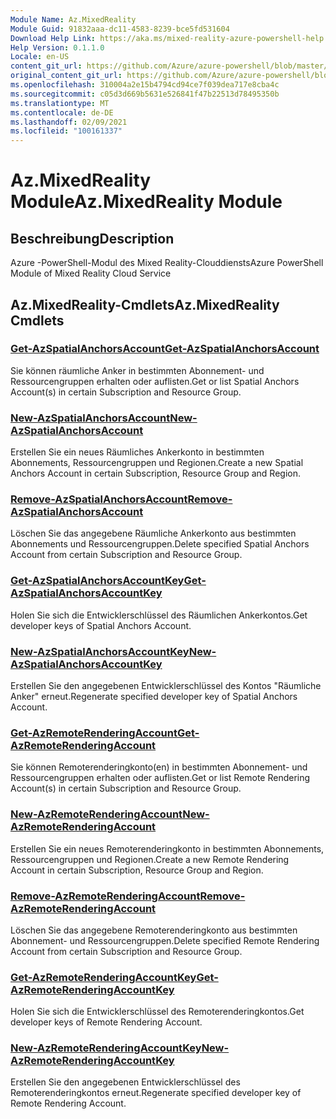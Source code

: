 ```yaml
---
Module Name: Az.MixedReality
Module Guid: 91832aaa-dc11-4583-8239-bce5fd531604
Download Help Link: https://aka.ms/mixed-reality-azure-powershell-help
Help Version: 0.1.1.0
Locale: en-US
content_git_url: https://github.com/Azure/azure-powershell/blob/master/src/MixedReality/MixedReality/help/Az.MixedReality.md
original_content_git_url: https://github.com/Azure/azure-powershell/blob/master/src/MixedReality/MixedReality/help/Az.MixedReality.md
ms.openlocfilehash: 310004a2e15b4794cd94ce7f039dea717e8cba4c
ms.sourcegitcommit: c05d3d669b5631e526841f47b22513d78495350b
ms.translationtype: MT
ms.contentlocale: de-DE
ms.lasthandoff: 02/09/2021
ms.locfileid: "100161337"
---
```

# <span data-ttu-id="a6b5b-101">Az.MixedReality Module</span><span class="sxs-lookup"><span data-stu-id="a6b5b-101">Az.MixedReality Module</span></span>
## <span data-ttu-id="a6b5b-102">Beschreibung</span><span class="sxs-lookup"><span data-stu-id="a6b5b-102">Description</span></span>
<span data-ttu-id="a6b5b-103">Azure -PowerShell-Modul des Mixed Reality-Clouddiensts</span><span class="sxs-lookup"><span data-stu-id="a6b5b-103">Azure PowerShell Module of Mixed Reality Cloud Service</span></span>

## <span data-ttu-id="a6b5b-104">Az.MixedReality-Cmdlets</span><span class="sxs-lookup"><span data-stu-id="a6b5b-104">Az.MixedReality Cmdlets</span></span>
### [<span data-ttu-id="a6b5b-105">Get-AzSpatialAnchorsAccount</span><span class="sxs-lookup"><span data-stu-id="a6b5b-105">Get-AzSpatialAnchorsAccount</span></span>](Get-AzSpatialAnchorsAccount.md)
<span data-ttu-id="a6b5b-106">Sie können räumliche Anker in bestimmten Abonnement- und Ressourcengruppen erhalten oder auflisten.</span><span class="sxs-lookup"><span data-stu-id="a6b5b-106">Get or list Spatial Anchors Account(s) in certain Subscription and Resource Group.</span></span>

### [<span data-ttu-id="a6b5b-107">New-AzSpatialAnchorsAccount</span><span class="sxs-lookup"><span data-stu-id="a6b5b-107">New-AzSpatialAnchorsAccount</span></span>](New-AzSpatialAnchorsAccount.md)
<span data-ttu-id="a6b5b-108">Erstellen Sie ein neues Räumliches Ankerkonto in bestimmten Abonnements, Ressourcengruppen und Regionen.</span><span class="sxs-lookup"><span data-stu-id="a6b5b-108">Create a new Spatial Anchors Account in certain Subscription, Resource Group and Region.</span></span>

### [<span data-ttu-id="a6b5b-109">Remove-AzSpatialAnchorsAccount</span><span class="sxs-lookup"><span data-stu-id="a6b5b-109">Remove-AzSpatialAnchorsAccount</span></span>](Remove-AzSpatialAnchorsAccount.md)
<span data-ttu-id="a6b5b-110">Löschen Sie das angegebene Räumliche Ankerkonto aus bestimmten Abonnements und Ressourcengruppen.</span><span class="sxs-lookup"><span data-stu-id="a6b5b-110">Delete specified Spatial Anchors Account from certain Subscription and Resource Group.</span></span>

### [<span data-ttu-id="a6b5b-111">Get-AzSpatialAnchorsAccountKey</span><span class="sxs-lookup"><span data-stu-id="a6b5b-111">Get-AzSpatialAnchorsAccountKey</span></span>](Get-AzSpatialAnchorsAccountKey.md)
<span data-ttu-id="a6b5b-112">Holen Sie sich die Entwicklerschlüssel des Räumlichen Ankerkontos.</span><span class="sxs-lookup"><span data-stu-id="a6b5b-112">Get developer keys of Spatial Anchors Account.</span></span>

### [<span data-ttu-id="a6b5b-113">New-AzSpatialAnchorsAccountKey</span><span class="sxs-lookup"><span data-stu-id="a6b5b-113">New-AzSpatialAnchorsAccountKey</span></span>](New-AzSpatialAnchorsAccountKey.md)
<span data-ttu-id="a6b5b-114">Erstellen Sie den angegebenen Entwicklerschlüssel des Kontos "Räumliche Anker" erneut.</span><span class="sxs-lookup"><span data-stu-id="a6b5b-114">Regenerate specified developer key of Spatial Anchors Account.</span></span>

### [<span data-ttu-id="a6b5b-115">Get-AzRemoteRenderingAccount</span><span class="sxs-lookup"><span data-stu-id="a6b5b-115">Get-AzRemoteRenderingAccount</span></span>](Get-AzRemoteRenderingAccount.md)
<span data-ttu-id="a6b5b-116">Sie können Remoterenderingkonto(en) in bestimmten Abonnement- und Ressourcengruppen erhalten oder auflisten.</span><span class="sxs-lookup"><span data-stu-id="a6b5b-116">Get or list Remote Rendering Account(s) in certain Subscription and Resource Group.</span></span>

### [<span data-ttu-id="a6b5b-117">New-AzRemoteRenderingAccount</span><span class="sxs-lookup"><span data-stu-id="a6b5b-117">New-AzRemoteRenderingAccount</span></span>](New-AzRemoteRenderingAccount.md)
<span data-ttu-id="a6b5b-118">Erstellen Sie ein neues Remoterenderingkonto in bestimmten Abonnements, Ressourcengruppen und Regionen.</span><span class="sxs-lookup"><span data-stu-id="a6b5b-118">Create a new Remote Rendering Account in certain Subscription, Resource Group and Region.</span></span>

### [<span data-ttu-id="a6b5b-119">Remove-AzRemoteRenderingAccount</span><span class="sxs-lookup"><span data-stu-id="a6b5b-119">Remove-AzRemoteRenderingAccount</span></span>](Remove-AzRemoteRenderingAccount.md)
<span data-ttu-id="a6b5b-120">Löschen Sie das angegebene Remoterenderingkonto aus bestimmten Abonnement- und Ressourcengruppen.</span><span class="sxs-lookup"><span data-stu-id="a6b5b-120">Delete specified Remote Rendering Account from certain Subscription and Resource Group.</span></span>

### [<span data-ttu-id="a6b5b-121">Get-AzRemoteRenderingAccountKey</span><span class="sxs-lookup"><span data-stu-id="a6b5b-121">Get-AzRemoteRenderingAccountKey</span></span>](Get-AzRemoteRenderingAccountKey.md)
<span data-ttu-id="a6b5b-122">Holen Sie sich die Entwicklerschlüssel des Remoterenderingkontos.</span><span class="sxs-lookup"><span data-stu-id="a6b5b-122">Get developer keys of Remote Rendering Account.</span></span>

### [<span data-ttu-id="a6b5b-123">New-AzRemoteRenderingAccountKey</span><span class="sxs-lookup"><span data-stu-id="a6b5b-123">New-AzRemoteRenderingAccountKey</span></span>](New-AzRemoteRenderingAccountKey.md)
<span data-ttu-id="a6b5b-124">Erstellen Sie den angegebenen Entwicklerschlüssel des Remoterenderingkontos erneut.</span><span class="sxs-lookup"><span data-stu-id="a6b5b-124">Regenerate specified developer key of Remote Rendering Account.</span></span>